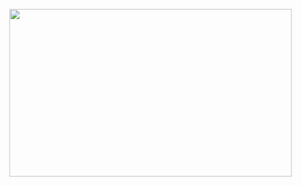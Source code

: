 <img src="https://user-images.githubusercontent.com/78885738/224911403-4fb71efa-4a72-4225-9c3c-9805bf41322a.gif" width="100%" height="300"></img>

